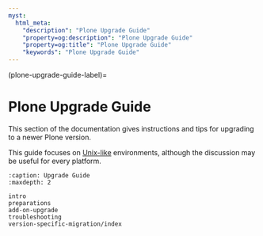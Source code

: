 ```yaml
---
myst:
  html_meta:
    "description": "Plone Upgrade Guide"
    "property=og:description": "Plone Upgrade Guide"
    "property=og:title": "Plone Upgrade Guide"
    "keywords": "Plone Upgrade Guide"
---
```


(plone-upgrade-guide-label)=

# Plone Upgrade Guide

This section of the documentation gives instructions and tips for upgrading to a newer Plone version.

This guide focuses on [Unix-like](https://en.wikipedia.org/wiki/Unix-like) environments, although the discussion may be useful for every platform.

```{toctree}
:caption: Upgrade Guide
:maxdepth: 2

intro
preparations
add-on-upgrade
troubleshooting
version-specific-migration/index
```
